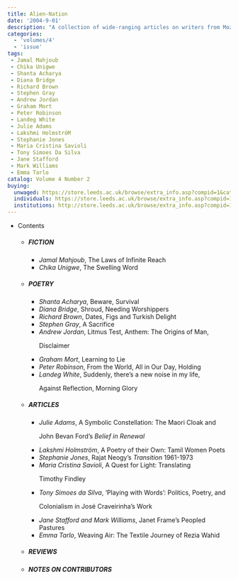 ```yaml
---
title: Alien-Nation
date: '2004-9-01'
description: "A collection of wide-ranging articles on writers from Mozambique, New Zealand, Tamil Nadu, Canada and East Africa."
categories:
  - 'volumes/4'
  - 'issue'
tags:
 - Jamal Mahjoub
 - Chika Unigwe
 - Shanta Acharya
 - Diana Bridge
 - Richard Brown
 - Stephen Gray
 - Andrew Jordan
 - Graham Mort
 - Peter Robinson
 - Landeg White
 - Julie Adams
 - Lakshmi HolmströM
 - Stephanie Jones
 - Maria Cristina Savioli
 - Tony Simoes Da Silva
 - Jane Stafford
 - Mark Williams
 - Emma Tarlo
catalog: Volume 4 Number 2
buying:
  unwaged: https://store.leeds.ac.uk/browse/extra_info.asp?compid=1&catid=265&modid=1&prodid=1786&deptid=26
  individuals: https://store.leeds.ac.uk/browse/extra_info.asp?compid=1&catid=264&modid=1&prodid=1828&deptid=26
  institutions: http://store.leeds.ac.uk/browse/extra_info.asp?compid=1&catid=263&modid=1&prodid=1808&deptid=26
---
```


<ul id="issue_contents">
<li>Contents
				<ul><li><h5>FICTION</h5><ul><li><em>Jamal Mahjoub</em>, The Laws of Infinite Reach</li><li><em>Chika Unigwe</em>, The Swelling Word</li></ul></li><li><h5>POETRY</h5><ul><li><em>Shanta Acharya</em>, Beware,  Survival</li><li><em>Diana Bridge</em>, Shroud,  Needing Worshippers</li><li><em>Richard Brown</em>, Dates, Figs and Turkish Delight</li><li><em>Stephen Gray</em>, A 	Sacrifice</li><li><em>Andrew Jordan</em>, Litmus Test,  Anthem: The Origins of Man,
							<p>Disclaimer</p></li><li><em>Graham Mort</em>, Learning to Lie</li><li><em>Peter Robinson</em>, From the World,  All in Our Day,  Holding</li><li><em>Landeg White</em>, Suddenly, there’s a new noise in my life,
							<p>Against Reflection,  Morning Glory</p></li></ul></li><li><h5>ARTICLES</h5><ul><li><em>Julie Adams</em>, A Symbolic Constellation: The Maori Cloak and 
							<p>John Bevan Ford’s <i>Belief in Renewal</i></p></li><li><em>Lakshmi Holmström</em>, A Poetry of their Own: Tamil Women Poets</li><li><em>Stephanie Jones</em>, Rajat Neogy’s <i>Transition</i> 1961-1973</li><li><em>Maria Cristina Savioli</em>, A Quest for Light: Translating 
							<p>Timothy Findley</p></li><li><em>Tony Simoes da Silva</em>, ‘Playing with Words’: Politics, Poetry, and 
							<p>Colonialism in José Craveirinha’s Work</p></li><li><em>Jane Stafford and Mark Williams</em>, Janet Frame’s Peopled Pastures</li><li><em>Emma Tarlo</em>, Weaving Air: The Textile Journey of Rezia Wahid</li></ul></li><li><h5>REVIEWS</h5><ul></ul></li><li><h5>NOTES ON CONTRIBUTORS</h5><ul></ul></li>				
				</ul></li>
</ul>
